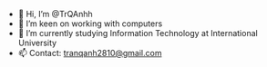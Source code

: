 - 👋 Hi, I’m @TrQAnhh
- 👀 I’m keen on working with computers
- 🌱 I’m currently studying Information Technology at International University
- 📫 Contact: tranqanh2810@gmail.com

<!---
TrQAnhh/TrQAnhh is a ✨ special ✨ repository because its `README.md` (this file) appears on your GitHub profile.
You can click the Preview link to take a look at your changes.
--->
